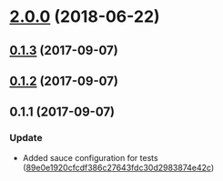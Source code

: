<a name="2.0.0"></a>
# [2.0.0](https://github.com/advanced-rest-client/dom-reorderer/compare/0.1.2...2.0.0) (2018-06-22)




<a name="0.1.3"></a>
## [0.1.3](https://github.com/advanced-rest-client/dom-reorderer/compare/0.1.2...0.1.3) (2017-09-07)




<a name="0.1.2"></a>
## [0.1.2](https://github.com/advanced-rest-client/dom-reorderer/compare/0.1.1...0.1.2) (2017-09-07)




<a name="0.1.1"></a>
## 0.1.1 (2017-09-07)


### Update

* Added sauce configuration for tests ([89e0e1920cfcdf386c27643fdc30d2983874e42c](https://github.com/advanced-rest-client/dom-reorderer/commit/89e0e1920cfcdf386c27643fdc30d2983874e42c))



